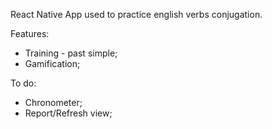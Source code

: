 React Native App used to practice english verbs conjugation.

Features:

- Training - past simple;
- Gamification;

To do:

- Chronometer;
- Report/Refresh view;